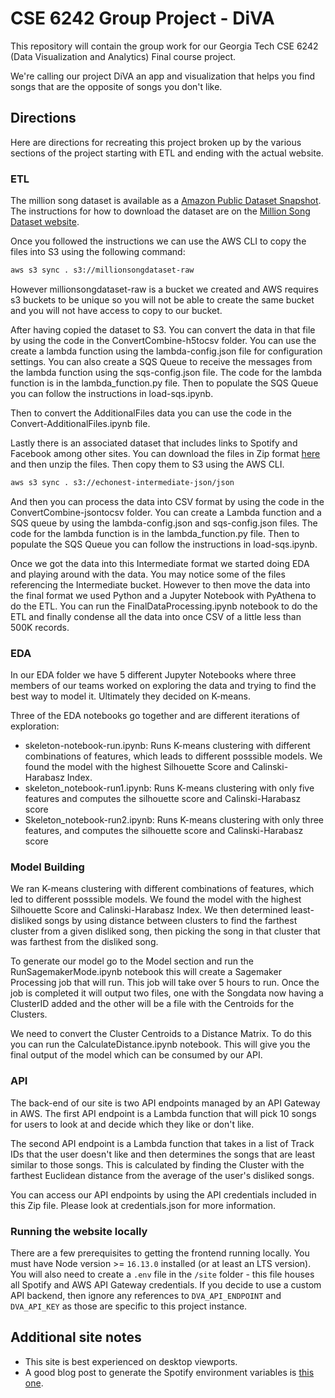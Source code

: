# CSE 6242 Group Project - DiVA

This repository will contain the group work for our Georgia Tech CSE 6242 (Data Visualization and Analytics) Final course project.

We're calling our project DiVA an app and visualization that helps you find songs that are the opposite of songs you don't like.

## Directions

Here are directions for recreating this project broken up by the various sections of the project starting with ETL and ending with the actual website.

### ETL

The million song dataset is available as a [Amazon Public Dataset Snapshot](https://aws.amazon.com/datasets/million-song-dataset/). The instructions for how to download the dataset are on the [Million Song Dataset website](http://millionsongdataset.com/pages/getting-dataset/).

Once you followed the instructions we can use the AWS CLI to copy the files into S3 using the following command:

```bash
aws s3 sync . s3://millionsongdataset-raw
```

However millionsongdataset-raw is a bucket we created and AWS requires s3 buckets to be unique so you will not be able to create the same bucket and you will not have access to copy to our bucket.

After having copied the dataset to S3. You can convert the data in that file by using the code in the ConvertCombine-h5tocsv folder. You can use the create a lambda function using the lambda-config.json file for configuration settings. You can also create a SQS Queue to receive the messages from the lambda function using the sqs-config.json file. The code for the lambda function is in the lambda_function.py file. Then to populate the SQS Queue you can follow the instructions in load-sqs.ipynb.

Then to convert the AdditionalFiles data you can use the code in the Convert-AdditionalFiles.ipynb file.

Lastly there is an associated dataset that includes links to Spotify and Facebook among other sites. You can download the files in Zip format [here](https://labs.acousticbrainz.org/million-song-dataset-echonest-archive/) and then unzip the files. Then copy them to S3 using the AWS CLI.

```bash
aws s3 sync . s3://echonest-intermediate-json/json
```

And then you can process the data into CSV format by using the code in the ConvertCombine-jsontocsv folder. You can create a Lambda function and a SQS queue by using the lambda-config.json and sqs-config.json files. The code for the lambda function is in the lambda_function.py file. Then to populate the SQS Queue you can follow the instructions in load-sqs.ipynb.

Once we got the data into this Intermediate format we started doing EDA and playing around with the data. You may notice some of the files referencing the Intermediate bucket. However to then move the data into the final format we used Python and a Jupyter Notebook with PyAthena to do the ETL. You can run the FinalDataProcessing.ipynb notebook to do the ETL and finally condense all the data into once CSV of a little less than 500K records.

### EDA

In our EDA folder we have 5 different Jupyter Notebooks where three members of our teams worked on exploring the data and trying to find the best way to model it. Ultimately they decided on K-means.

Three of the EDA notebooks go together and are different iterations of exploration:

- skeleton-notebook-run.ipynb: Runs K-means clustering with different combinations of features, which leads to different posssible models. We found the model with the highest Silhouette Score and Calinski-Harabasz Index.
- skeleton_notebook-run1.ipynb: Runs K-means clustering with only five features and computes the silhouette score and Calinski-Harabasz score
- Skeleton_notebook-run2.ipynb: Runs K-means clustering with only three features, and computes the silhouette score and Calinski-Harabasz score

### Model Building

We ran K-means clustering with different combinations of features, which led to different posssible models. We found the model with the highest Silhouette Score and Calinski-Harabasz Index. We then determined least-disliked songs by using distance between clusters to find the farthest cluster from a given disliked song, then picking the song in that cluster that was farthest from the disliked song.

To generate our model go to the Model section and run the RunSagemakerMode.ipynb notebook this will create a Sagemaker Processing job that will run. This job will take over 5 hours to run. Once the job is completed it will output two files, one with the Songdata now having a ClusterID added and the other will be a file with the Centroids for the Clusters.

We need to convert the Cluster Centroids to a Distance Matrix. To do this you can run the CalculateDistance.ipynb notebook. This will give you the final output of the model which can be consumed by our API.

### API

The back-end of our site is two API endpoints managed by an API Gateway in AWS. The first API endpoint is a Lambda function that will pick 10 songs for users to look at and decide which they like or don't like.

The second API endpoint is a Lambda function that takes in a list of Track IDs that the user doesn't like and then determines the songs that are least similar to those songs. This is calculated by finding the Cluster with the farthest Euclidean distance from the average of the user's disliked songs.

You can access our API endpoints by using the API credentials included in this Zip file. Please look at credentials.json for more information.

### Running the website locally

There are a few prerequisites to getting the frontend running locally. You must have Node version >= `16.13.0` installed (or at least an LTS version). You will also need to create a `.env` file in the `/site` folder - this file houses all Spotify and AWS API Gateway credentials. If you decide to use a custom API backend, then ignore any references to `DVA_API_ENDPOINT` and `DVA_API_KEY` as those are specific to this project instance.

## Additional site notes

- This site is best experienced on desktop viewports.
- A good blog post to generate the Spotify environment variables is [this one](https://leerob.io/blog/spotify-api-nextjs).
